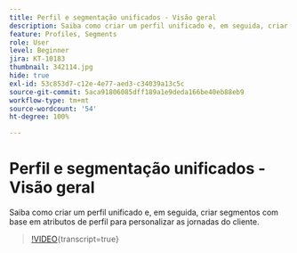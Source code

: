 ```yaml
---
title: Perfil e segmentação unificados - Visão geral
description: Saiba como criar um perfil unificado e, em seguida, criar segmentos com base em atributos de perfil para personalizar as jornadas do cliente.
feature: Profiles, Segments
role: User
level: Beginner
jira: KT-10183
thumbnail: 342114.jpg
hide: true
exl-id: 53c853d7-c12e-4e77-aed3-c34039a13c5c
source-git-commit: 5aca91806085dff189a1e9deda166be40eb88eb9
workflow-type: tm+mt
source-wordcount: '54'
ht-degree: 100%

---
```


# Perfil e segmentação unificados - Visão geral

Saiba como criar um perfil unificado e, em seguida, criar segmentos com base em atributos de perfil para personalizar as jornadas do cliente.

>[!VIDEO](https://video.tv.adobe.com/v/342114?quality=12&learn=on){transcript=true}
